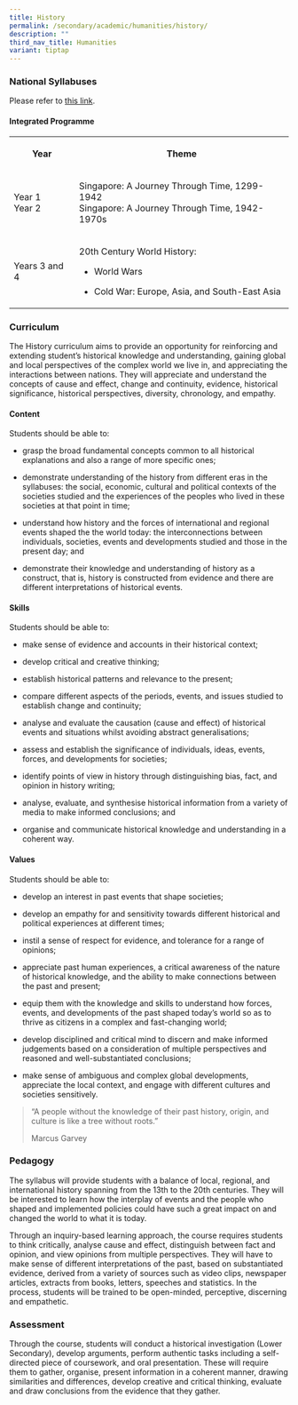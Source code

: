 ```yaml
---
title: History
permalink: /secondary/academic/humanities/history/
description: ""
third_nav_title: Humanities
variant: tiptap
---
```

<h3>National Syllabuses</h3>
<p>Please refer to&nbsp;<a href="https://www.moe.gov.sg/secondary/courses/express/electives#subjects" rel="noopener noreferrer nofollow" target="_blank">this link</a>.</p>
<h4>Integrated Programme</h4>
<table>
<tbody>
<tr>
<th rowspan="1" colspan="1">
<p>Year</p>
</th>
<th rowspan="1" colspan="1">
<p>Theme</p>
</th>
</tr>
<tr>
<td rowspan="1" colspan="1">
<p>Year 1
<br>Year 2</p>
</td>
<td rowspan="1" colspan="1">
<p>Singapore: A Journey Through Time, 1299-1942
<br>Singapore: A Journey Through Time, 1942-1970s</p>
</td>
</tr>
<tr>
<td rowspan="1" colspan="1">
<p>Years 3 and 4</p>
</td>
<td rowspan="1" colspan="1">
<p>20th Century World History:</p>
<ul data-tight="true" class="tight">
<li>
<p>World Wars</p>
</li>
<li>
<p>Cold War: Europe, Asia, and South-East Asia</p>
</li>
</ul>
</td>
</tr>
</tbody>
</table>
<h3>Curriculum</h3>
<p>The History curriculum aims to provide an opportunity for reinforcing
and extending student’s historical knowledge and understanding, gaining
global and local perspectives of the complex world we live in, and appreciating
the interactions between nations. They will appreciate and understand the
concepts of cause and effect, change and continuity, evidence, historical
significance, historical perspectives, diversity, chronology, and empathy.</p>
<h4>Content</h4>
<p>Students should be able to:</p>
<ul data-tight="true" class="tight">
<li>
<p>grasp the broad fundamental concepts common to all historical explanations
and also a range of more specific ones;</p>
</li>
<li>
<p>demonstrate understanding of the history from different eras in the syllabuses:
the social, economic, cultural and political contexts of the societies
studied and the experiences of the peoples who lived in these societies
at that point in time;</p>
</li>
<li>
<p>understand how history and the forces of international and regional events
shaped the the world today: the interconnections between individuals, societies,
events and developments studied and those in the present day; and</p>
</li>
<li>
<p>demonstrate their knowledge and understanding of history as a construct,
that is, history is constructed from evidence and there are different interpretations
of historical events.</p>
</li>
</ul>
<h4>Skills</h4>
<p>Students should be able to:</p>
<ul data-tight="true" class="tight">
<li>
<p>make sense of evidence and accounts in their historical context;</p>
</li>
<li>
<p>develop critical and creative thinking;</p>
</li>
<li>
<p>establish historical patterns and relevance to the present;</p>
</li>
<li>
<p>compare different aspects of the periods, events, and issues studied to
establish change and continuity;</p>
</li>
<li>
<p>analyse and evaluate the causation (cause and effect) of historical events
and situations whilst avoiding abstract generalisations;</p>
</li>
<li>
<p>assess and establish the significance of individuals, ideas, events, forces,
and developments for societies;</p>
</li>
<li>
<p>identify points of view in history through distinguishing bias, fact,
and opinion in history writing;</p>
</li>
<li>
<p>analyse, evaluate, and synthesise historical information from a variety
of media to make informed conclusions; and</p>
</li>
<li>
<p>organise and communicate historical knowledge and understanding in a coherent
way.</p>
</li>
</ul>
<h4>Values</h4>
<p>Students should be able to:</p>
<ul data-tight="true" class="tight">
<li>
<p>develop an interest in past events that shape societies; &nbsp;</p>
</li>
<li>
<p>develop an empathy for and sensitivity towards different historical and
political experiences at different times;</p>
</li>
<li>
<p>instil a sense of respect for evidence, and tolerance for a range of opinions;</p>
</li>
<li>
<p>appreciate past human experiences, a critical awareness of the nature
of historical knowledge, and the ability to make connections between the
past and present;</p>
</li>
<li>
<p>equip them with the knowledge and skills to understand how forces, events,
and developments of the past shaped today’s world so as to thrive as citizens
in a complex and fast-changing world;</p>
</li>
<li>
<p>develop disciplined and critical mind to discern and make informed judgements
based on a consideration of multiple perspectives and reasoned and well-substantiated
conclusions;</p>
</li>
<li>
<p>make sense of ambiguous and complex global developments, appreciate the
local context, and engage with different cultures and societies sensitively.</p>
</li>
</ul>
<blockquote>
<p>“A people without the knowledge of their past history, origin, and culture
is like a tree without roots.”</p>
<p>Marcus Garvey</p>
</blockquote>
<h3>Pedagogy</h3>
<p>The syllabus will provide students with a balance of local, regional,
and international history spanning from the 13th to the 20th centuries.
They will be interested to learn how the interplay of events and the people
who shaped and implemented policies could have such a great impact on and
changed the world to what it is today.</p>
<p>Through an inquiry-based learning approach, the course requires students
to think critically, analyse cause and effect, distinguish between fact
and opinion, and view opinions from multiple perspectives. They will have
to make sense of different interpretations of the past, based on substantiated
evidence, derived from a variety of sources such as video clips, newspaper
articles, extracts from books, letters, speeches and statistics. In the
process, students will be trained to be open-minded, perceptive, discerning
and empathetic.</p>
<h3>Assessment</h3>
<p>Through the course, students will conduct a historical investigation (Lower
Secondary), develop arguments, perform authentic tasks including a self-directed
piece of coursework, and oral presentation. These will require them to
gather, organise, present information in a coherent manner, drawing similarities
and differences, develop creative and critical thinking, evaluate and draw
conclusions from the evidence that they gather.</p>